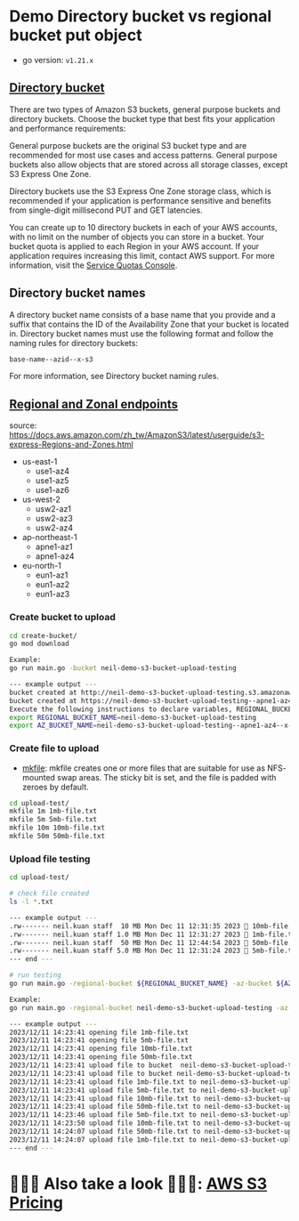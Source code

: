 # Demo Directory bucket vs regional bucket put object
- go version: `v1.21.x`


## [Directory bucket](https://docs.aws.amazon.com/zh_tw/AmazonS3/latest/userguide/directory-buckets-overview.html)
There are two types of Amazon S3 buckets, general purpose buckets and directory buckets. Choose the bucket type that best fits your application and performance requirements:

General purpose buckets are the original S3 bucket type and are recommended for most use cases and access patterns. General purpose buckets also allow objects that are stored across all storage classes, except S3 Express One Zone.

Directory buckets use the S3 Express One Zone storage class, which is recommended if your application is performance sensitive and benefits from single-digit millisecond PUT and GET latencies.

You can create up to 10 directory buckets in each of your AWS accounts, with no limit on the number of objects you can store in a bucket. Your bucket quota is applied to each Region in your AWS account. If your application requires increasing this limit, contact AWS support. For more information, visit the [Service Quotas Console](https://console.aws.amazon.com/servicequotas/home/services/s3/quotas/).

## Directory bucket names
A directory bucket name consists of a base name that you provide and a suffix that contains the ID of the Availability Zone that your bucket is located in. Directory bucket names must use the following format and follow the naming rules for directory buckets:
```bash
base-name--azid--x-s3
```
For more information, see Directory bucket naming rules.

## [Regional and Zonal endpoints](https://docs.aws.amazon.com/zh_tw/AmazonS3/latest/userguide/s3-express-Regions-and-Zones.html)
source: https://docs.aws.amazon.com/zh_tw/AmazonS3/latest/userguide/s3-express-Regions-and-Zones.html
- us-east-1
  - use1-az4
  - use1-az5
  - use1-az6
- us-west-2
  - usw2-az1
  - usw2-az3
  - usw2-az4
- ap-northeast-1
  - apne1-az1
  - apne1-az4
- eu-north-1
  - eun1-az1
  - eun1-az2
  - eun1-az3

### Create bucket to upload
```bash
cd create-bucket/
go mod download

Example:
go run main.go -bucket neil-demo-s3-bucket-upload-testing

--- example output ---
bucket created at http://neil-demo-s3-bucket-upload-testing.s3.amazonaws.com/
bucket created at https://neil-demo-s3-bucket-upload-testing--apne1-az4--x-s3.s3express-apne1-az4.ap-northeast-1.amazonaws.com/
Execute the following instructions to declare variables, REGIONAL_BUCKET_NAME and AZ_BUCKET_NAME:
export REGIONAL_BUCKET_NAME=neil-demo-s3-bucket-upload-testing
export AZ_BUCKET_NAME=neil-demo-s3-bucket-upload-testing--apne1-az4--x-s3
```

### Create file to upload
- [mkfile](https://ss64.com/bash/mkfile.html): mkfile creates one or more files that are suitable for use as NFS- mounted swap areas. The sticky bit is set, and the file is padded with zeroes by default.

```bash
cd upload-test/
mkfile 1m 1mb-file.txt
mkfile 5m 5mb-file.txt
mkfile 10m 10mb-file.txt
mkfile 50m 50mb-file.txt

```

### Upload file testing
```bash
cd upload-test/

# check file created
ls -l *.txt

--- example output ---
.rw------- neil.kuan staff  10 MB Mon Dec 11 12:31:35 2023  10mb-file.txt
.rw------- neil.kuan staff 1.0 MB Mon Dec 11 12:31:27 2023  1mb-file.txt
.rw------- neil.kuan staff  50 MB Mon Dec 11 12:44:54 2023  50mb-file.txt
.rw------- neil.kuan staff 5.0 MB Mon Dec 11 12:31:24 2023  5mb-file.txt
--- end ---

# run testing
go run main.go -regional-bucket ${REGIONAL_BUCKET_NAME} -az-bucket ${AZ_BUCKET_NAME}

Example:
go run main.go -regional-bucket neil-demo-s3-bucket-upload-testing -az-bucket neil-demo-s3-bucket-upload-testing--apne1-az4--x-s3

--- example output ---
2023/12/11 14:23:41 opening file 1mb-file.txt
2023/12/11 14:23:41 opening file 5mb-file.txt
2023/12/11 14:23:41 opening file 10mb-file.txt
2023/12/11 14:23:41 opening file 50mb-file.txt
2023/12/11 14:23:41 upload file to bucket  neil-demo-s3-bucket-upload-testing--apne1-az4--x-s3
2023/12/11 14:23:41 upload file to bucket neil-demo-s3-bucket-upload-testing
2023/12/11 14:23:41 upload file 1mb-file.txt to neil-demo-s3-bucket-upload-testing--apne1-az4--x-s3 successful time：2.572792ms
2023/12/11 14:23:41 upload file 5mb-file.txt to neil-demo-s3-bucket-upload-testing--apne1-az4--x-s3 successful time：972.708µs
2023/12/11 14:23:41 upload file 10mb-file.txt to neil-demo-s3-bucket-upload-testing--apne1-az4--x-s3 successful time：1.464167ms
2023/12/11 14:23:41 upload file 50mb-file.txt to neil-demo-s3-bucket-upload-testing--apne1-az4--x-s3 successful time：1.39325ms
2023/12/11 14:23:46 upload file 5mb-file.txt to neil-demo-s3-bucket-upload-testing successful time：4.8290915s
2023/12/11 14:23:50 upload file 10mb-file.txt to neil-demo-s3-bucket-upload-testing successful time：3.714354625s
2023/12/11 14:24:07 upload file 50mb-file.txt to neil-demo-s3-bucket-upload-testing successful time：17.285714167s
2023/12/11 14:24:07 upload file 1mb-file.txt to neil-demo-s3-bucket-upload-testing successful time：534.065542ms
--- end ---
```


# 🤪🤪🤪 Also take a look 🤪🤪🤪: [AWS S3 Pricing](https://aws.amazon.com/tw/s3/pricing/)

